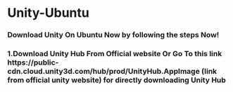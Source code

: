 # Unity-Ubuntu
<h3> Download Unity On Ubuntu Now by following the steps Now!<h3/>
<h3>1.Download Unity Hub From Official website Or Go To this link https://public-cdn.cloud.unity3d.com/hub/prod/UnityHub.AppImage (link from official unity website) for directly downloading Unity Hub</h3>
